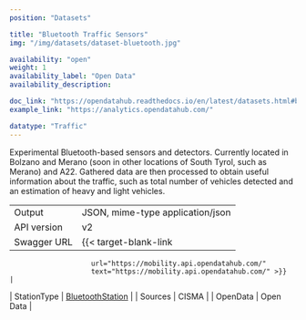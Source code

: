 ```yaml
---
position: "Datasets"

title: "Bluetooth Traffic Sensors"
img: "/img/datasets/dataset-bluetooth.jpg"

availability: "open"
weight: 1
availability_label: "Open Data"
availability_description: 

doc_link: "https://opendatahub.readthedocs.io/en/latest/datasets.html#bluetooth-dataset"
example_link: "https://analytics.opendatahub.com/"

datatype: "Traffic"
---
```


Experimental Bluetooth-based sensors and detectors. Currently located in Bolzano and Merano (soon in other locations of South Tyrol, such as Merano) and A22. Gathered data are then processed to obtain useful information about the traffic, such as total number of vehicles detected and an estimation of heavy and light vehicles.

|             |                                                                                     |
| :---------- | ----------------------------------------------------------------------------------- |
| Output      | JSON, mime-type application/json                                                    |
| API version | v2                                                                                  |
| Swagger URL | {{< target-blank-link
                        url="https://mobility.api.opendatahub.com/"
                        text="https://mobility.api.opendatahub.com/" >}}                                             |
| StationType | [BluetoothStation](https://mobility.api.opendatahub.com/v2/flat/BluetoothStation) |
| Sources     | CISMA                                                                               |
| OpenData    | Open Data                                                                           |
